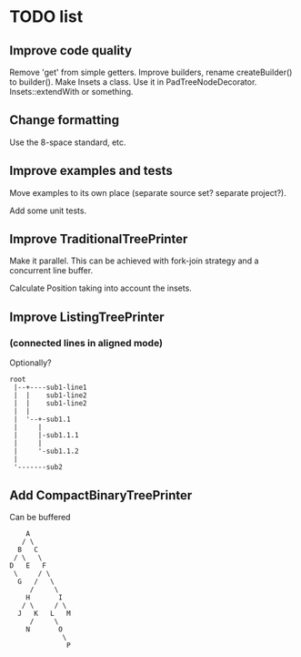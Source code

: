 # TODO list

## Improve code quality

Remove 'get' from simple getters.
Improve builders, rename createBuilder() to builder().
Make Insets a class. Use it in PadTreeNodeDecorator. Insets::extendWith or something.

## Change formatting

Use the 8-space standard, etc.

## Improve examples and tests

Move examples to its own place (separate source set? separate project?).

Add some unit tests.

##  Improve TraditionalTreePrinter

Make it parallel.
This can be achieved with fork-join strategy and a concurrent line buffer.

Calculate Position taking into account the insets.

## Improve ListingTreePrinter
### (connected lines in aligned mode)

Optionally?

    root
     |--+----sub1-line1
     |  |    sub1-line2
     |  |    sub1-line2
     |  |
     |  '--+-sub1.1
     |     |
     |     |-sub1.1.1
     |     |
     |     '-sub1.1.2
     |
     '-------sub2


## Add CompactBinaryTreePrinter

Can be buffered

        A
       / \
      B   C
     / \   \
    D   E   F
     \     / \
      G   /   \
         /     \
        H       I
       / \     / \
      J   K   L   M
         /     \
        N       O
                 \
                  P
